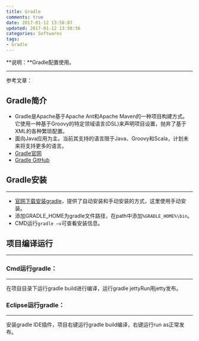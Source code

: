 ```yaml
---
title: Gradle
comments: true
date: 2017-01-12 13:58:07
updated: 2017-01-12 13:58:56
categories: Softwares
tags:
- Gradle
---
```


**说明：**Gradle配置使用。
<!-- more -->


---
参考文章：

## Gradle简介
* Gradle是Apache基于Apache Ant和Apache Maven的一种项目构建方式。它使用一种基于Groovy的特定领域语言(DSL)来声明项目设置，抛弃了基于XML的各种繁琐配置。
* 面向Java应用为主。当前其支持的语言限于Java、Groovy和Scala，计划未来将支持更多的语言。
* [Gradle官网](http://gradle.org/)
* [Gradle GitHub](https://github.com/gradle/gradle)

## Gradle安装
---
* [官网下载安装gradle](https://gradle.org/install/)，提供了自动安装和手动安装的方式，这里使用手动安装。
* 添加GRADLE_HOME为gradle文件路径，在path中添加`%GRADLE_HOME%\bin`。
* CMD运行`gradle –v`可查看安装信息。

## 项目编译运行
---
### Cmd运行gradle：
---
在项目目录下运行gradle build进行编译，运行gradle jettyRun用jetty发布。

### Eclipse运行gradle：
---
安装gradle IDE插件，项目右键运行gradle build编译，右键运行run as正常发布。



